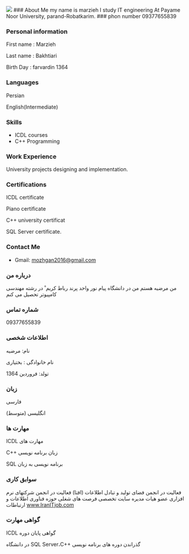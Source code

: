<img src="https://avatars1.githubusercontent.com/u/73906549?s=400&u=e780c0514cd3792f34c6bc692ccde08856ee805c&v=4" />
### About Me
my name is marzieh I study IT engineering At Payame Noor University, parand-Robatkarim.
### phon number
09377655839

### Personal information
First name : Marzieh 

Last name : Bakhtiari

Birth Day : farvardin 1364

### Languages
Persian

English(Intermediate)

### Skills
 + ICDL courses
 + C++ Programming

### Work Experience


University projects designing and implementation.

### Certifications
ICDL certificate

Piano certificate

C++ university certificat

SQL Server certificate.

### Contact Me
- Gmail: mozhgan2016@gmail.com


### درباره من
من مرضیه هستم 
من در دانشگاه پیام نور واحد پرند رباط کریم ْ در رشته مهندسی کامپیوتر تحصیل می کنم

### شماره تماس 
09377655839

### اطلاعات شخصی
نام: مرضیه

نام خانوادگی : بختیاری

تولد: فروردین 1364

### زبان
فارسی

(انگلیسی  (متوسط

### مهارت ها

 ICDL مهارت های 

C++ زبان برنامه نویسی

SQL برنامه نویسی به زبان

### سوابق کاری
فعالیت در انجمن فضای تولید و تبادل اطلاعات (افتا)
فعالیت در انجمن شرکتهای نرم افزاری 
عضو هیات مدیره سایت تخصصی فرصت های شغلی حوزه فناوری اطلاعات و ارتباطات www.IranITjob.com

### گواهی مهارت 

ICDL گواهی پایان دوره

 در دانشگاه SQL Server،C++ گذراندن دوره های برنامه نویسی
